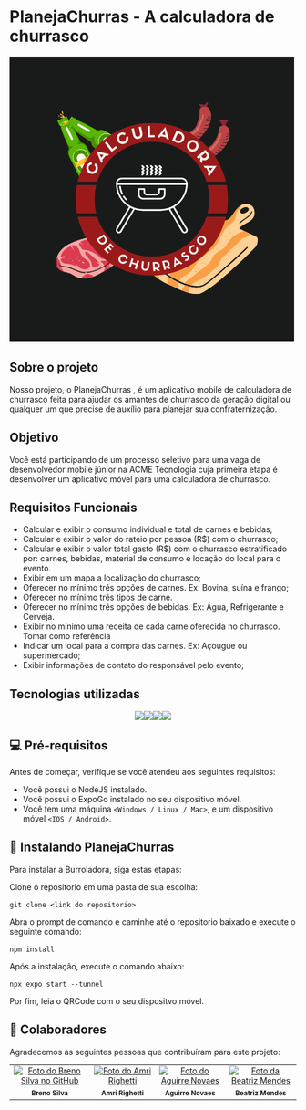 # PlanejaChurras - A calculadora de churrasco

<img src="logo.png" alt="Exemplo imagem">


## Sobre o projeto

Nosso projeto, o PlanejaChurras ,  é um aplicativo mobile de calculadora de churrasco feita para ajudar os amantes de churrasco da geração digital ou qualquer um que precise de auxílio para planejar sua confraternização.  

## Objetivo

Você está participando de um processo seletivo para uma vaga de desenvolvedor mobile
júnior na ACME Tecnologia cuja primeira etapa é desenvolver um aplicativo móvel para uma
calculadora de churrasco.

## Requisitos Funcionais

* Calcular e exibir o consumo individual e total de carnes e bebidas;
* Calcular e exibir o valor do rateio por pessoa (R$) com o churrasco;
* Calcular e exibir o valor total gasto (R$) com o churrasco estratificado por: carnes, bebidas, material de consumo e locação do local para o evento.
* Exibir em um mapa a localização do churrasco;
* Oferecer no mínimo três opções de carnes. Ex: Bovina, suína e frango;
* Oferecer no mínimo três tipos de carne.
* Oferecer no mínimo três opções de bebidas. Ex: Água, Refrigerante e Cerveja.
* Exibir no mínimo uma receita de cada carne oferecida no churrasco. Tomar como referência
* Indicar um local para a compra das carnes. Ex: Açougue ou supermercado;
* Exibir informações de contato do responsável pelo evento;

## Tecnologias utilizadas

<div style="display : flex; justify-content : center">
<img src="https://img.shields.io/badge/React_Native-20232A?style=for-the-badge&logo=react&logoColor=61DAFB" /> 
<img src="https://img.shields.io/badge/CSS3-1572B6?style=for-the-badge&logo=css3&logoColor=white" />
<img src="https://img.shields.io/badge/Javascript-323330?style=for-the-badge&logo=javascript&logoColor=F7DF1E" />
<img src="https://img.shields.io/badge/Node.js-43853D?style=for-the-badge&logo=node.js&logoColor=white" />
  
</div>




## 💻 Pré-requisitos

Antes de começar, verifique se você atendeu aos seguintes requisitos:

* Você possui o NodeJS instalado.
* Você possui o ExpoGo instalado no seu dispositivo móvel.
* Você tem uma máquina `<Windows / Linux / Mac>`, e um dispositivo móvel `<IOS / Android>`.


## 🚀 Instalando PlanejaChurras

Para instalar a Burroladora, siga estas etapas:

Clone o repositorio em uma pasta de sua escolha:
```
git clone <link do repositorio>
```

Abra o prompt de comando e caminhe até o repositorio baixado e execute o seguinte comando:
```
npm install
```

Após a instalação, execute o comando abaixo:
```
npx expo start --tunnel
```

Por fim, leia o QRCode com o seu dispositvo móvel.

## 🤝 Colaboradores

Agradecemos às seguintes pessoas que contribuíram para este projeto:

<table>
  <tr>
    <td align="center">
      <a href="#">
        <img src="https://avatars.githubusercontent.com/u/114250412?v=4" width="100px;" alt="Foto do Breno Silva no GitHub"/><br>
        <sub>
          <b>Breno Silva</b>
        </sub>
      </a>
    </td>
    <td align="center">
      <a href="#">
        <img src="https://avatars.githubusercontent.com/u/100785572?v=4" width="100px;" alt="Foto do Amri Righetti"/><br>
        <sub>
          <b>Amri Righetti</b>
        </sub>
      </a>
    </td>
    <td align="center">
      <a href="#">
        <img src="https://avatars.githubusercontent.com/u/114250844?v=4" width="100px;" alt="Foto do Aguirre Novaes"/><br>
        <sub>
          <b>Aguirre Novaes</b>
        </sub>
      </a>
    </td>
        <td align="center">
      <a href="#">
        <img src="https://avatars.githubusercontent.com/u/112603541?v=4" width="100px;" alt="Foto da Beatriz Mendes"/><br>
        <sub>
          <b>Beatriz Mendes</b>
        </sub>
      </a>
    </td>
  </tr>
</table>
